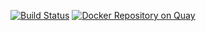  [![Build Status](https://travis-ci.org/CancerCollaboratory/dockstore-tool-bwa-mem.svg)](https://travis-ci.org/CancerCollaboratory/dockstore-tool-bwa-mem)
 [![Docker Repository on Quay](https://quay.io/repository/collaboratory/dockstore-tool-bwa-mem/status "Docker Repository on Quay")](https://quay.io/repository/collaboratory/dockstore-tool-bwa-mem)
